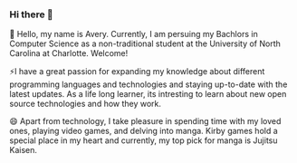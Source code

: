### Hi there 👋

<!--
**anewkir/anewkir** is a ✨ _special_ ✨ repository because its `README.md` (this file) appears on your GitHub profile.

Here are some ideas to get you started:

- 🔭 I’m currently working on ...
- 🌱 I’m currently learning ...
- 👯 I’m looking to collaborate on ...
- 🤔 I’m looking for help with ...
- 💬 Ask me about ...
- 📫 How to reach me: ...
- 😄 Pronouns: ...
- ⚡ Fun fact: ...
-->
🔭 Hello, my name is Avery. Currently, I am persuing my Bachlors in Computer Science as a non-traditional student at the University of North Carolina at Charlotte. Welcome!

⚡I have a great passion for expanding my knowledge about different programming languages and technologies and staying up-to-date with the latest updates. As a life long learner, its intresting to learn about new open source technologies and how they work.

😄 Apart from technology, I take pleasure in spending time with my loved ones, playing video games, and delving into manga. Kirby games hold a special place in my heart and currently, my top pick for manga is Jujitsu Kaisen.
